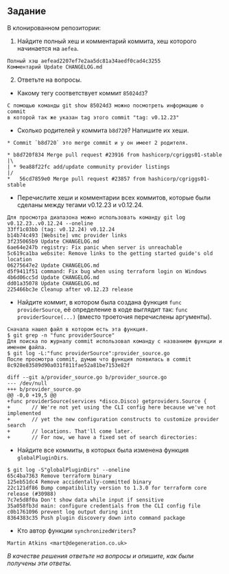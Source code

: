 ## Задание

В клонированном репозитории:

1. Найдите полный хеш и комментарий коммита, хеш которого начинается на `aefea`.
```
Полный хэш aefead2207ef7e2aa5dc81a34aedf0cad4c3255
Комментарий Update CHANGELOG.md
```

2. Ответьте на вопросы.

* Какому тегу соответствует коммит `85024d3`?
```
С помощью команды git show 85024d3 можно посмотреть информацию о commit 
в которой так же указан tag этого commit "tag: v0.12.23"
```

* Сколько родителей у коммита `b8d720`? Напишите их хеши.
```
* Commit `b8d720` это merge commit и у он имеет 2 родителя.  

* b8d720f834 Merge pull request #23916 from hashicorp/cgriggs01-stable
|\
| * 9ea88f22fc add/update community provider listings
|/
*   56cd7859e0 Merge pull request #23857 from hashicorp/cgriggs01-stable
```

* Перечислите хеши и комментарии всех коммитов, которые были сделаны между тегами  v0.12.23 и v0.12.24.
```
Для просмотра диапазона можно использовать команду git log v0.12.23..v0.12.24 --oneline
33ff1c03bb (tag: v0.12.24) v0.12.24
b14b74c493 [Website] vmc provider links
3f235065b9 Update CHANGELOG.md
6ae64e247b registry: Fix panic when server is unreachable
5c619ca1ba website: Remove links to the getting started guide's old location
06275647e2 Update CHANGELOG.md
d5f9411f51 command: Fix bug when using terraform login on Windows
4b6d06cc5d Update CHANGELOG.md
dd01a35078 Update CHANGELOG.md
225466bc3e Cleanup after v0.12.23 release
```

* Найдите коммит, в котором была создана функция `func providerSource`, её определение в коде выглядит так: `func providerSource(...)` (вместо троеточия перечислены аргументы).

```commandline
Сначала нашел файл в котором есть эта функция.
$ git grep -n "func providerSource"
Для поиска по журналу commit использовал команду с названием функции и именем файла. 
$ git log -L:"func providerSource":provider_source.go
После просмотра commit, думаю что функция появилась в commit 8c928e83589d90a031f811fae52a81be7153e82f

diff --git a/provider_source.go b/provider_source.go
--- /dev/null
+++ b/provider_source.go
@@ -0,0 +19,5 @@
+func providerSource(services *disco.Disco) getproviders.Source {
+       // We're not yet using the CLI config here because we've not implemented
+       // yet the new configuration constructs to customize provider search
+       // locations. That'll come later.
+       // For now, we have a fixed set of search directories:

```

* Найдите все коммиты, в которых была изменена функция `globalPluginDirs`.

```commandline
$ git log -S"globalPluginDirs" --oneline
65c4ba7363 Remove terraform binary
125eb51dc4 Remove accidentally-committed binary
22c121df86 Bump compatibility version to 1.3.0 for terraform core release (#30988)
7c7e5d8f0a Don't show data while input if sensitive
35a058fb3d main: configure credentials from the CLI config file
c0b1761096 prevent log output during init
8364383c35 Push plugin discovery down into command package
```

* Кто автор функции `synchronizedWriters`? 

```Martin Atkins <mart@degeneration.co.uk>```

*В качестве решения ответьте на вопросы и опишите, как были получены эти ответы.*
